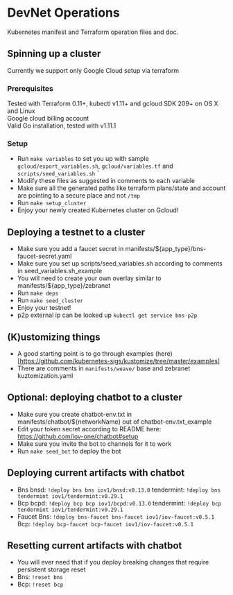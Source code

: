 # DevNet Operations
Kubernetes manifest and Terraform operation files and doc.

## Spinning up a cluster
Currently we support only Google Cloud setup via terraform

### Prerequisites
Tested with Terraform 0.11+, kubectl v1.11+ and gcloud SDK 209+ on OS X and Linux  
Google cloud billing account  
Valid Go installation, tested with v1.11.1  

### Setup
* Run `make variables` to set you up with sample `gcloud/export_variables.sh`, `gcloud/variables.tf` and `scripts/seed_variables.sh`
`
* Modify these files as suggested in comments to each variable  
* Make sure all the generated paths like terraform plans/state and account are pointing to a secure place and not `/tmp`  
* Run `make setup_cluster`
* Enjoy your newly created Kubernetes cluster on Gcloud!

## Deploying a testnet to a cluster
* Make sure you add a faucet secret in manifests/${app_type}/bns-faucet-secret.yaml
* Make sure you set up scripts/seed_variables.sh according to comments in seed_variables.sh_example
* You will need to create your own overlay similar to manifests/${app_type}/zebranet
* Run `make deps`
* Run `make seed_cluster`
* Enjoy your testnet!
* p2p external ip can be looked up `kubectl get service bns-p2p`

## (K)ustomizing things
* A good starting point is to go through examples (here)[https://github.com/kubernetes-sigs/kustomize/tree/master/examples]
* There are comments in `manifests/weave/` base and zebranet kuztomization.yaml

## Optional: deploying chatbot to a cluster
* Make sure you create chatbot-env.txt in manifests/chatbot/${networkName} out of chatbot-env.txt_example
* Edit your token secret according to README here: https://github.com/iov-one/chatbot#setup
* Make sure you invite the bot to channels for it to work
* Run `make seed_bot` to deploy the bot

## Deploying current artifacts with chatbot
* Bns bnsd: `!deploy bns bns iov1/bnsd:v0.13.0` tendermint: `!deploy bns tendermint iov1/tendermint:v0.29.1`
* Bcp bcpd: `!deploy bcp bcp iov1/bcpd:v0.13.0` tendermint: `!deploy bcp tendermint iov1/tendermint:v0.29.1`
* Faucet Bns: `!deploy bns-faucet bns-faucet iov1/iov-faucet:v0.5.1` Bcp: `!deploy bcp-faucet bcp-faucet iov1/iov-faucet:v0.5.1`

## Resetting current artifacts with chatbot
* You will ever need that if you deploy breaking changes that require persistent storage reset
* Bns: `!reset bns`
* Bcp: `!reset bcp`
